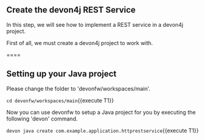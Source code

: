 ## Create the devon4j REST Service

In this step, we will see how to implement a REST service in a devon4j project. 

First of all, we must create a devon4j project to work with.

====


## Setting up your Java project

Please change the folder to &#39;devonfw/workspaces/main&#39;.

`cd devonfw/workspaces/main`{{execute T1}}

Now you can use devonfw to setup a Java project for you by executing the following 'devon' command.

`devon java create com.example.application.httprestservice`{{execute T1}}

